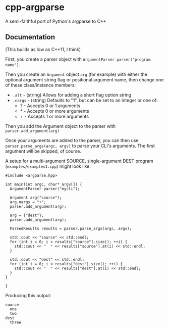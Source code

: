 # cpp-argparse
A semi-faithful port of Python's argparse to C++

## Documentation
(This builds as low as C++11, I think)

First, you create a parser object with `ArgumentParser parser("program name")`.

Then you create an `Argument` object `arg` (for example) with either the optional argument string flag or positional argument name, then change one of these class/instance members:
- `.alt` - (string) Allows for adding a short flag option string
- `.nargs` - (string) Defaults to "1", but can be set to an integer or one of:
  - \? - Accepts 0 or 1 arguments
  - \* - Accepts 0 or more arguments
  - \+ - Accepts 1 or more arguments

Then you add the Argument object to the parser with `parser.add_argument(arg)`

Once your arguments are added to the parser, you can then use `parser.parse_args(argc, argv)` to parse your CLI's arguments. The first argument will be skipped, of course.

A setup for a multi-argument SOURCE, single-argument DEST program (`examples/examples1.cpp`) might look like:

    #include <argparse.hpp>

    int main(int argc, char* argv[]) {
      ArgumentParser parser("mycli");

      Argument arg("source");
      arg.nargs = "+";
      parser.add_argument(arg);

      arg = {"dest"};
      parser.add_argument(arg);

      ParsedResults results = parser.parse_args(argc, argv);

      std::cout << "source" << std::endl;
      for (int i = 0; i < results["source"].size(); ++i) {
        std::cout << "  " << results["source"].at(i) << std::endl;
      }

      std::cout << "dest" << std::endl;
      for (int i = 0; i < results["dest"].size(); ++i) {
        std::cout << "  " << results["dest"].at(i) << std::endl;
      }
    }

    }

Producing this output:

    source
      one
      two
    dest
      three
